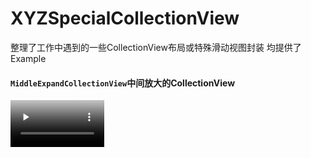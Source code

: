 # XYZSpecialCollectionView

整理了工作中遇到的一些CollectionView布局或特殊滑动视图封装
均提供了Example

#### ```MiddleExpandCollectionView```中间放大的CollectionView
<video id="video" controls="" preload="none" poster="封面" width="150">
      <source id="mp4" src="./previewMP4/MiddleExpandCollectionView.mp4" type="video/mp4">
</videos>


#### ```TiltCollectionView```斜着滚动的CollectionView (基于ScrollView实现)
<video id="video" controls="" preload="none" poster="封面" width="150">
      <source id="mp4" src="./previewMP4/TiltCollectionView.mp4" type="video/mp4">
</videos>

